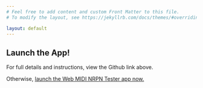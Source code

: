 ```yaml
---
# Feel free to add content and custom Front Matter to this file.
# To modify the layout, see https://jekyllrb.com/docs/themes/#overriding-theme-defaults

layout: default
---
```

## Launch the App!

For full details and instructions, view the Github link above.

Otherwise, 
<a href="{{ '/app' | relative_url }}">launch the Web MIDI NRPN Tester app now.</a>

